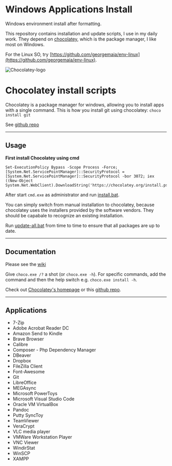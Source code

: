 # Windows Applications Install
Windows environment install after formatting. 

This repository contains installation and update scripts, I use in my daily work.
They depend on [chocolatey](http://chocolatey.org/), which is the package manager, I like most on Windows.

For the Linux SO, try [https://github.com/georgemaia/env-linux](https://github.com/georgemaia/env-linux).

![Chocolatey-logo](https://chocolatey.org/content/images/logo_square.svg "Logo")


# Chocolatey install scripts
Chocolatey is a package manager for windows, allowing you to install apps with a single command. This is how you install git using chocolatey: ```choco install git```

See [github repo](https://github.com/chocolatey/choco)

---

## Usage

**First install Chocolatey using cmd**

```
Set-ExecutionPolicy Bypass -Scope Process -Force; [System.Net.ServicePointManager]::SecurityProtocol = [System.Net.ServicePointManager]::SecurityProtocol -bor 3072; iex ((New-Object System.Net.WebClient).DownloadString('https://chocolatey.org/install.ps1'))
```

After start `cmd.exe` as administrator and run [install.bat](install.bat).

You can simply switch from manual installation to chocolatey, because chocolatey uses the installers provided by the software vendors.
They should be capabale to recognize an existing installation.

Run [update-all.bat](update-all.bat) from time to time to ensure that all packages are up to date.

---

## Documentation
Please see the [wiki](https://github.com/chocolatey/choco/wiki)

Give `choco.exe /?` a shot (or `choco.exe -h`). For specific commands, add the command and then the help switch e.g. `choco.exe install -h`.

Check out [Chocolatey's homepage](https://chocolatey.org/) or this [github repo](https://github.com/chocolatey/chocolatey).

---

## Applications

* 7-Zip
* Adobe Acrobat Reader DC 
* Amazon Send to Kindle
* Brave Browser
* Calibre
* Composer - Php Dependency Manager	
* DBeaver
* Dropbox
* FileZilla Client 
* Font-Awesome
* Git
* LibreOffice
* MEGAsync	
* Microsoft PowerToys
* Microsoft Visual Studio Code
* Oracle VM VirtualBox 
* Pandoc
* Putty
SyncToy
* TeamViewer
* VeraCrypt	
* VLC media player
* VMWare Workstation Player
* VNC Viewer
* WindirStat
* WinSCP
* XAMPP	
